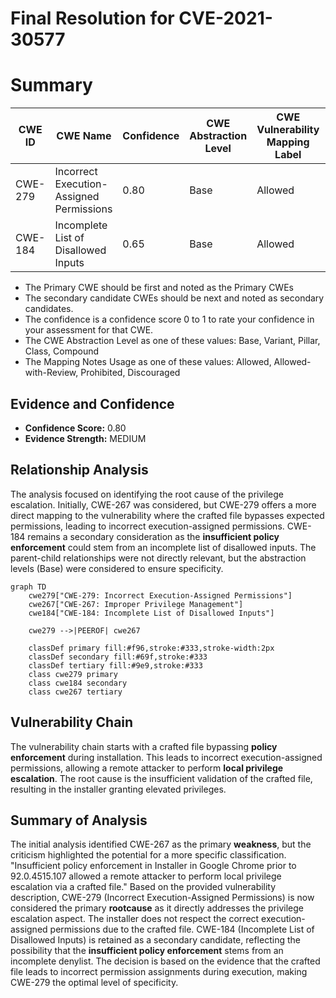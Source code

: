 # Final Resolution for CVE-2021-30577

# Summary
| CWE ID | CWE Name | Confidence | CWE Abstraction Level | CWE Vulnerability Mapping Label | CWE-Vulnerability Mapping Notes |
|---|---|---|---|---|---|
| CWE-279 | Incorrect Execution-Assigned Permissions | 0.80 | Base | Allowed | Primary CWE |
| CWE-184 | Incomplete List of Disallowed Inputs | 0.65 | Base | Allowed | Secondary Candidate CWE |

  - The Primary CWE should be first and noted as the Primary CWEs
  - The secondary candidate CWEs should be next and noted as secondary candidates.
  - The confidence is a confidence score 0 to 1 to rate your confidence in your assessment for that CWE.
  - The CWE Abstraction Level as one of these values: Base, Variant, Pillar, Class, Compound
  - The Mapping Notes Usage as one of these values: Allowed, Allowed-with-Review, Prohibited, Discouraged

## Evidence and Confidence

*   **Confidence Score:** 0.80
*   **Evidence Strength:** MEDIUM

## Relationship Analysis
The analysis focused on identifying the root cause of the privilege escalation. Initially, CWE-267 was considered, but CWE-279 offers a more direct mapping to the vulnerability where the crafted file bypasses expected permissions, leading to incorrect execution-assigned permissions. CWE-184 remains a secondary consideration as the **insufficient policy enforcement** could stem from an incomplete list of disallowed inputs. The parent-child relationships were not directly relevant, but the abstraction levels (Base) were considered to ensure specificity.

```mermaid
graph TD
    cwe279["CWE-279: Incorrect Execution-Assigned Permissions"]
    cwe267["CWE-267: Improper Privilege Management"]
    cwe184["CWE-184: Incomplete List of Disallowed Inputs"]
    
    cwe279 -->|PEEROF| cwe267
    
    classDef primary fill:#f96,stroke:#333,stroke-width:2px
    classDef secondary fill:#69f,stroke:#333
    classDef tertiary fill:#9e9,stroke:#333
    class cwe279 primary
    class cwe184 secondary
    class cwe267 tertiary
```

## Vulnerability Chain
The vulnerability chain starts with a crafted file bypassing **policy enforcement** during installation. This leads to incorrect execution-assigned permissions, allowing a remote attacker to perform **local privilege escalation**. The root cause is the insufficient validation of the crafted file, resulting in the installer granting elevated privileges.

## Summary of Analysis
The initial analysis identified CWE-267 as the primary **weakness**, but the criticism highlighted the potential for a more specific classification. "Insufficient policy enforcement in Installer in Google Chrome prior to 92.0.4515.107 allowed a remote attacker to perform local privilege escalation via a crafted file." Based on the provided vulnerability description, CWE-279 (Incorrect Execution-Assigned Permissions) is now considered the primary **rootcause** as it directly addresses the privilege escalation aspect. The installer does not respect the correct execution-assigned permissions due to the crafted file. CWE-184 (Incomplete List of Disallowed Inputs) is retained as a secondary candidate, reflecting the possibility that the **insufficient policy enforcement** stems from an incomplete denylist. The decision is based on the evidence that the crafted file leads to incorrect permission assignments during execution, making CWE-279 the optimal level of specificity.